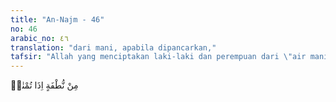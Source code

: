 ```yaml
---
title: "An-Najm - 46"
no: 46
arabic_no: ٤٦
translation: "dari mani, apabila dipancarkan,"
tafsir: "Allah yang menciptakan laki-laki dan perempuan dari \"air mani yang dipancarkan ke dalam rahim.\" Kemudian dihembuskannya ruh, sehingga dia hidup dan bergerak. Ayat 45 kembali menjelaskan mengenai keberpasangan ciptaan. Uraiannya dapat dilihat pada beberapa ayat terdahulu, seperti: Yasin/36: 36; ar-Ra'd/13: 3; asy-Syu'ara'/26: 7; dan adhdzariyat/51: 49. Ayat 46 menjelaskan penciptaan manusia yang datangnya dari pasangan laki-laki dan perempuan, sebagai tercantum dalam beberapa ayat sebelumnya. Air mani sebagai salah satu komponen pembentuk kehidupan diuraikan secara sepintas saja. Penjelasannya dapat ditemui pada beberapa uraian dalam ayat-ayat, seperti, alhajj/22: 5; al-Mu'minun/23: 13-14; dan Fathir/35: 11. Dalam ayatayat tersebut telah diuraikan secara sangat rinci bertahap-tahap dalam proses pengembangan embrio manusia. Bahkan mengenai air mani sendiri, dijelaskan, antara lain, pada ayat-ayat as-Sajdah/32: 7-9. Penjelasan selanjutnya, yang sangat ilmiah, ditemukan pada penjelasan dari Surah ath-thariq/86: 6-7 dan al-Insan/76: 2."
---
```


مِنْ نُّطْفَةٍ اِذَا تُمْنٰىۙ  
